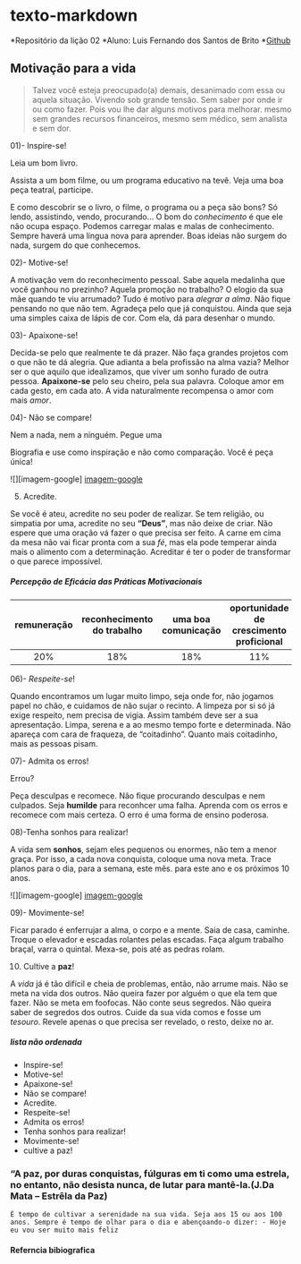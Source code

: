 # texto-markdown

*Repositório da lição 02
*Aluno: Luis Fernando dos Santos de Brito
*[Github](https://github.com/fernando-lluis)

## Motivação para a vida

>Talvez você esteja preocupado(a) demais,
desanimado com essa ou aquela situação.
Vivendo sob grande tensão.
Sem saber por onde ir ou como fazer.
Pois vou lhe dar alguns motivos para melhorar.
mesmo sem grandes recursos financeiros,
mesmo sem médico, sem analista e sem dor.

01)- Inspire-se!

Leia um bom livro.

Assista a um bom filme, ou um programa educativo na tevê.
Veja uma boa peça teatral, participe.

E como descobrir se o livro, o filme, o programa ou a peça são bons?
Só lendo, assistindo, vendo, procurando…
O bom do _conhecimento_ é que ele não ocupa espaço.
Podemos carregar malas e malas de conhecimento.
Sempre haverá uma língua nova para aprender.
Boas ideias não surgem do nada,
surgem do que conhecemos.

02)- Motive-se!

A motivação vem do reconhecimento pessoal.
Sabe aquela medalinha que você ganhou no prezinho?
Aquela promoção no trabalho?
O elogio da sua mãe quando te viu arrumado?
Tudo é motivo para _alegrar a alma_.
Não fique pensando no que não tem.
Agradeça pelo que já conquistou.
Ainda que seja uma simples caixa de lápis de cor.
Com ela, dá para desenhar o mundo.

03)- Apaixone-se!

Decida-se pelo que realmente te dá prazer.
Não faça grandes projetos com o que não te dá alegria.
Que adianta a bela profissão na alma vazia?
Melhor ser o que aquilo que idealizamos,
que viver um sonho furado de outra pessoa.
**Apaixone-se** pelo seu cheiro, pela sua palavra.
Coloque amor em cada gesto, em cada ato.
A vida naturalmente recompensa o amor com mais _amor_.

04)- Não se compare!

Nem a nada, nem a ninguém. Pegue uma

Biografia e use como inspiração e não como comparação. Você é peça única!

![][imagem-google]
[imagem-google](http://1.bp.blogspot.com/-_KWFC9Tt3nk/VdSBA6gTaAI/AAAAAAAAAiA/kgM-7bXYlIQ/s1600/frases-de-motivacao-profissional-9.jpg)

5) Acredite. 

Se você é ateu, acredite no seu poder de realizar. Se tem religião, ou simpatia por uma, acredite no seu **“Deus”**, mas não deixe de criar. Não espere que uma oração vá fazer o que precisa ser feito. A carne em cima da mesa não vai ficar pronta com a sua _fé_, mas ela pode temperar ainda mais o alimento com a determinação. Acreditar é ter o poder de transformar o que parece impossível.

##### Percepção de Eficácia das Práticas Motivacionais

| remuneração| reconhecimento do trabalho| uma boa comunicação| oportunidade de crescimento proficional|estabilidade no emprego|beneficios sociais|liberdade de decisões|outros|
|:-:|:-:|:-:|:-:|:-:|:-:|:-:|:-:|
|20%| 18%|18%|11%|8%|6%|3%|16%

06)- _Respeite-se_!

Quando encontramos um lugar muito limpo, seja onde for,
não jogamos papel no chão, e cuidamos de não sujar o recinto.
A limpeza por si só já exige respeito, nem precisa de vigia.
Assim também deve ser a sua apresentação.
Limpa, serena e a ao mesmo tempo forte e determinada.
Não apareça com cara de fraqueza, de “coitadinho”.
Quanto mais coitadinho, mais as pessoas pisam. 

07)- Admita os erros!

Errou?

Peça desculpas e recomece.
Nâo fique procurando desculpas e nem culpados.
Seja **humilde** para reconhcer uma falha.
Aprenda com os erros e recomece com mais certeza.
O erro é uma forma de ensino poderosa.

08)-Tenha sonhos para realizar!

A vida sem **sonhos**, sejam eles pequenos ou enormes,
não tem a menor graça.
Por isso, a cada nova conquista, coloque uma nova meta.
Trace planos para o dia, para a semana, este mês.
para este ano e os próximos 10 anos.

![][imagem-google]
[imagem-google](https://static.mundodasmensagens.com/upload/textos/v/o/voce-e-forte-capaz-e-merece-vencer-sorrir-amar-e-ser-muito-feliz-79E5P-cxl.jpg)

09)- Movimente-se!

Ficar parado é enferrujar a alma, o corpo e a mente. Saia de casa, caminhe. Troque o elevador e escadas rolantes pelas escadas. Faça algum trabalho braçal, varra o quintal. Mexa-se, pois até as pedras rolam. 

10) Cultive a **paz**! 

A _vida_ já é tão difícil e cheia de problemas, então, não arrume mais. Não se meta na vida dos outros. Não queira fazer por alguém o que ela tem que fazer. Não se meta em foofocas. Não conte seus segredos. Não queira saber de segredos dos outros. Cuide da sua vida comos e fosse um _tesouro_. Revele apenas o que precisa ser revelado, o resto, deixe no ar.

##### lista não ordenada 

* Inspire-se!
* Motive-se!
* Apaixone-se!
* Não se compare!
* Acredite.
* Respeite-se!
* Admita os erros!
* Tenha sonhos para realizar!
* Movimente-se!
* cultive a paz!

### “A paz, por duras conquistas, fúlguras em ti como uma estrela, no entanto, não desista nunca, de lutar para mantê-la.(J.Da Mata – Estrêla da Paz)

`É tempo de cultivar a serenidade na sua vida. Seja aos 15 ou aos 100 anos. Sempre é tempo de olhar para o dia e abençoando-o dizer: - Hoje eu vou ser muito mais feliz`

#### Referncia bibiografica
[refrencia bibiografia]: https://www.pensador.com/textos_motivacao/

